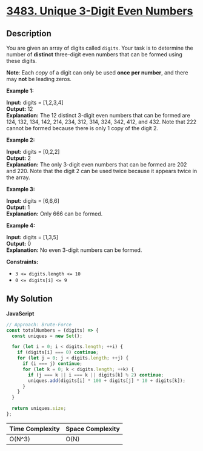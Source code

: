 # [3483. Unique 3-Digit Even Numbers](https://leetcode.com/problems/unique-3-digit-even-numbers)

## Description

You are given an array of digits called `digits`. Your task is to determine the number of **distinct** three-digit even numbers that can be formed using these digits.

**Note**: Each _copy_ of a digit can only be used **once per number**, and there may **not** be leading zeros.

**Example 1:**

**Input:** digits = [1,2,3,4]  
**Output:** 12  
**Explanation:** The 12 distinct 3-digit even numbers that can be formed are 124, 132, 134, 142, 214, 234, 312, 314, 324, 342, 412, and 432. Note that 222 cannot be formed because there is only 1 copy of the digit 2.

**Example 2:**

**Input:** digits = [0,2,2]  
**Output:** 2  
**Explanation:** The only 3-digit even numbers that can be formed are 202 and 220. Note that the digit 2 can be used twice because it appears twice in the array.

**Example 3:**

**Input:** digits = [6,6,6]  
**Output:** 1  
**Explanation:** Only 666 can be formed.

**Example 4:**

**Input:** digits = [1,3,5]  
**Output:** 0  
**Explanation:** No even 3-digit numbers can be formed.

**Constraints:**

- `3 <= digits.length <= 10`
- `0 <= digits[i] <= 9`

## My Solution

**JavaScript**

```js
// Approach: Brute-Force
const totalNumbers = (digits) => {
  const uniques = new Set();

  for (let i = 0; i < digits.length; ++i) {
    if (digits[i] === 0) continue;
    for (let j = 0; j < digits.length; ++j) {
      if (i === j) continue;
      for (let k = 0; k < digits.length; ++k) {
        if (j === k || i === k || digits[k] % 2) continue;
        uniques.add(digits[i] * 100 + digits[j] * 10 + digits[k]);
      }
    }
  }

  return uniques.size;
};
```

| Time Complexity | Space Complexity |
| --------------- | ---------------- |
| O(N^3)          | O(N)             |
